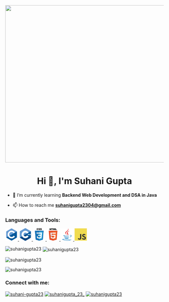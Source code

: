 <img src="https://github.com/suhanigupta23/suhanigupta23/assets/144280247/d84a9d10-3716-4d86-93ab-f43705369370" height="500px" width="700px">
<h1 align="center">Hi 👋, I'm Suhani Gupta</h1>


- 🌱 I’m currently learning **Backend Web Development and DSA in Java**

- 📫 How to reach me **suhanigupta2304@gmail.com**

<h3 align="left">Languages and Tools:</h3>
<p align="left"> <a href="https://www.cprogramming.com/" target="_blank" rel="noreferrer"> <img src="https://raw.githubusercontent.com/devicons/devicon/master/icons/c/c-original.svg" alt="c" width="40" height="40"/> </a> <a href="https://www.w3schools.com/cpp/" target="_blank" rel="noreferrer"> <img src="https://raw.githubusercontent.com/devicons/devicon/master/icons/cplusplus/cplusplus-original.svg" alt="cplusplus" width="40" height="40"/> </a> <a href="https://www.w3schools.com/css/" target="_blank" rel="noreferrer"> <img src="https://raw.githubusercontent.com/devicons/devicon/master/icons/css3/css3-original-wordmark.svg" alt="css3" width="40" height="40"/> </a> <a href="https://www.w3.org/html/" target="_blank" rel="noreferrer"> <img src="https://raw.githubusercontent.com/devicons/devicon/master/icons/html5/html5-original-wordmark.svg" alt="html5" width="40" height="40"/> </a> <a href="https://www.java.com" target="_blank" rel="noreferrer"> <img src="https://raw.githubusercontent.com/devicons/devicon/master/icons/java/java-original.svg" alt="java" width="40" height="40"/> </a> <a href="https://developer.mozilla.org/en-US/docs/Web/JavaScript" target="_blank" rel="noreferrer"> <img src="https://raw.githubusercontent.com/devicons/devicon/master/icons/javascript/javascript-original.svg" alt="javascript" width="40" height="40"/> </a> </p>

<p><img align="left" src="https://github-readme-stats.vercel.app/api/top-langs?username=suhanigupta23&show_icons=true&locale=en&layout=compact" alt="suhanigupta23" /></p>

<p>&nbsp;<img align="center" src="https://github-readme-stats.vercel.app/api?username=suhanigupta23&show_icons=true&locale=en" alt="suhanigupta23" /></p>

<p><img align="center" src="https://github-readme-streak-stats.herokuapp.com/?user=suhanigupta23&" alt="suhanigupta23" /></p>
<p align="left"> <img src="https://komarev.com/ghpvc/?username=suhanigupta23&label=Profile%20views&color=0e75b6&style=flat" alt="suhanigupta23" /> </p>
<h3 align="left">Connect with me:</h3>
<p align="left">
<a href="https://linkedin.com/in/suhani-gupta23" target="blank"><img align="center" src="https://raw.githubusercontent.com/rahuldkjain/github-profile-readme-generator/master/src/images/icons/Social/linked-in-alt.svg" alt="suhani-gupta23" height="30" width="40" /></a>
<a href="https://instagram.com/suhanigupta_23_" target="blank"><img align="center" src="https://raw.githubusercontent.com/rahuldkjain/github-profile-readme-generator/master/src/images/icons/Social/instagram.svg" alt="suhanigupta_23_" height="30" width="40" /></a>
<a href="https://www.codechef.com/users/suhanigupta23" target="blank"><img align="center" src="https://cdn.jsdelivr.net/npm/simple-icons@3.1.0/icons/codechef.svg" alt="suhanigupta23" height="30" width="40" /></a>
</p>

